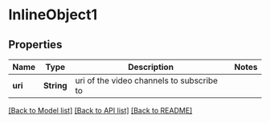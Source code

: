 # InlineObject1

## Properties
Name | Type | Description | Notes
------------ | ------------- | ------------- | -------------
**uri** | **String** | uri of the video channels to subscribe to | 

[[Back to Model list]](../README.md#documentation-for-models) [[Back to API list]](../README.md#documentation-for-api-endpoints) [[Back to README]](../README.md)


